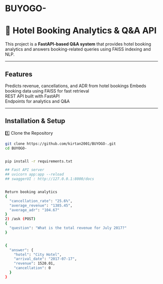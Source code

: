 # BUYOGO-
# 🏨 Hotel Booking Analytics & Q&A API

This project is a **FastAPI-based Q&A system** that provides hotel booking analytics and answers booking-related queries using FAISS indexing and NLP.

---

## Features
Predicts revenue, cancellations, and ADR from hotel bookings 
Embeds booking data using FAISS for fast retrieval  
REST API built with FastAPI  
Endpoints for analytics and Q&A  

---

## Installation & Setup

1️⃣ Clone the Repository
```sh
git clone https://github.com/kirtan2001/BUYOGO-.git
cd BUYOGO-


pip install -r requirements.txt

## Fast API server
## uvicorn app:app --reload
## swaggerUI : http://127.0.0.1:8000/docs


Return booking analytics 
{
  "cancellation_rate": "25.6%",
  "average_revenue": "1385.45",
  "average_adr": "104.67"
}
2) /ask (POST)
{
  "question": "What is the total revenue for July 2017?"
}


{
  "answer": {
    "hotel": "City Hotel",
    "arrival_date": "2017-07-17",
    "revenue": 1520.01,
    "cancellation": 0
  }
}


